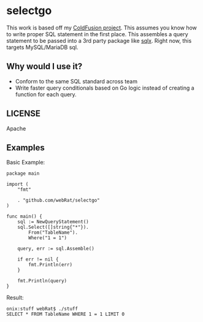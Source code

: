 # selectgo
This work is based off my [ColdFusion project](https://github.com/webRat/select). This assumes you know how to write proper SQL statement in the first place. This assembles a query statement to be passed into a 3rd party package like [sqlx](https://github.com/jmoiron/sqlx). Right now, this targets MySQL/MariaDB sql.

## Why would I use it?
- Conform to the same SQL standard across team
- Write faster query conditionals based on Go logic instead of creating a function for each query.

## LICENSE
Apache

## Examples
Basic Example:

```
package main

import (
    "fmt"

    . "github.com/webRat/selectgo"
)

func main() {
    sql := NewQueryStatement()
    sql.Select([]string{"*"}).
        From("TableName").
        Where("1 = 1")

    query, err := sql.Assemble()

    if err != nil {
        fmt.Println(err)
    }

    fmt.Println(query)
}
```

Result:

```
onix:stuff webRat$ ./stuff
SELECT * FROM TableName WHERE 1 = 1 LIMIT 0
```
